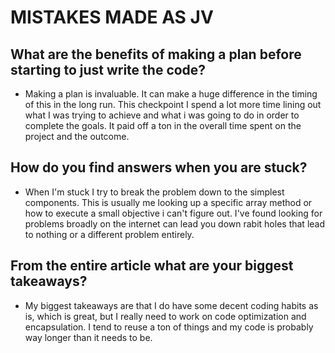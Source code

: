 # MISTAKES MADE AS JV

## What are the benefits of making a plan before starting to just write the code?

* Making a plan is invaluable. It can make a huge difference in the timing of  this in the long run. This checkpoint I spend a lot more time lining out what I was trying to achieve and what i was going to do in order to complete the goals. It paid off a ton in the overall time spent on the project and the outcome.

## How do you find answers when you are stuck?

* When I'm stuck I try to break the problem down to the simplest components. This is usually me looking up a specific array method or how to execute a small objective i can't figure out. I've found looking for problems broadly on the internet can lead you down rabit holes that lead to nothing or a different problem entirely.

## From the entire article what are your biggest takeaways?

* My biggest takeaways are that I do have some decent coding habits as is, which is great, but I really need to work on code optimization and encapsulation. I tend to reuse a ton of things and my code is probably way longer than it needs to be. 
